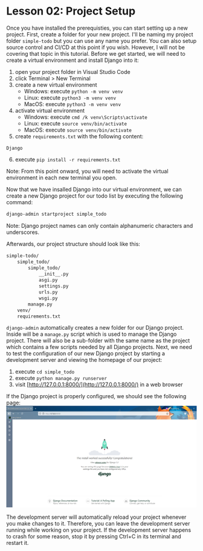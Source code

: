 # Lesson 02: Project Setup

Once you have installed the prerequisties, you can start setting up a new project. First, create a folder for your new project. I'll be naming my project folder `simple-todo` but you can use any name you prefer. You can also setup source control and CI/CD at this point if you wish. However, I will not be covering that topic in this tutorial. Before we get started, we will need to create a virtual environment and install Django into it:
01. open your project folder in Visual Studio Code
02. click Terminal > New Terminal
03. create a new virtual environment
    * Windows: execute `python -m venv venv`
    * Linux: execute `python3 -m venv venv`
    * MacOS: execute `python3 -m venv venv`
04. activate virtual environment
    * Windows: execute `cmd /k venv\Scripts\activate`
    * Linux: execute `source venv/bin/activate`
    * MacOS: execute `source venv/bin/activate`
05. create `requirements.txt` with the following content:
```
Django
```
06. execute `pip install -r requirements.txt`

Note: From this point onward, you will need to activate the virtual environment in each new terminal you open.

Now that we have insalled Django into our virtual environment, we can create a new Django project for our todo list by executing the following command:
```sh
django-admin startproject simple_todo
```

Note: Django project names can only contain alphanumeric characters and underscores.

Afterwards, our project structure should look like this:
```
simple-todo/
    simple_todo/
        simple_todo/
            __init__.py
            asgi.py
            settings.py
            urls.py
            wsgi.py
        manage.py
    venv/
    requirements.txt
```

`django-admin` automatically creates a new folder for our Django project. Inside will be a `manage.py` script which is used to manage the Django project. There will also be a sub-folder with the same name as the project which contains a few scripts needed by all Django projects. Next, we need to test the configuration of our new Django project by starting a development server and viewing the homepage of our project:
01. execute `cd simple_todo`
02. execute `python manage.py runserver`
03. visit [http://127.0.0.1:8000/](http://127.0.0.1:8000/) in a web browser

If the Django project is properly configured, we should see the following page:
![django test page](https://github.com/DylanCheetah/simple-todo/blob/main/lessons/screenshots/01-django_test_page.png?raw=true)

The development server will automatically reload your project whenever you make changes to it. Therefore, you can leave the development server running while working on your project. If the development server happens to crash for some reason, stop it by pressing Ctrl+C in its terminal and restart it.
